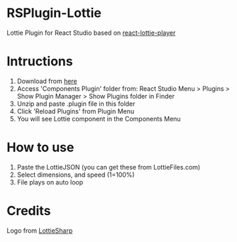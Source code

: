# RSPlugin-Lottie
Lottie Plugin for React Studio
based on [react-lottie-player](https://www.npmjs.com/package/react-lottie-player)

# Intructions
1. Download from [here](https://github.com/automediaAI/RSPlugin-Lottie/releases/download/1.0/Lottie.plugin.zip)
2. Access 'Components Plugin' folder from: React Studio Menu > Plugins > Show Plugin Manager > Show Plugins folder in Finder
3. Unzip and paste .plugin file in this folder
4. Click 'Reload Plugins' from Plugin Menu
5. You will see Lottie component in the Components Menu

# How to use 
1. Paste the LottieJSON (you can get these from LottieFiles.com)
2. Select dimensions, and speed (1=100%)
3. File plays on auto loop

# Credits
Logo from [LottieSharp](https://github.com/ascora/LottieSharp )


